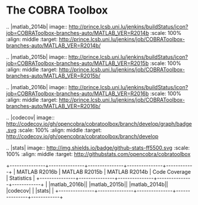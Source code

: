 The COBRA Toolbox
=================

.. |matlab_2014b| image:: http://prince.lcsb.uni.lu/jenkins/buildStatus/icon?job=COBRAToolbox-branches-auto/MATLAB_VER=R2014b
   :scale: 100%
   :align: middle
   :target: http://prince.lcsb.uni.lu/jenkins/job/COBRAToolbox-branches-auto/MATLAB_VER=R2014b/

.. |matlab_2015b| image:: http://prince.lcsb.uni.lu/jenkins/buildStatus/icon?job=COBRAToolbox-branches-auto/MATLAB_VER=R2015b
   :scale: 100%
   :align: middle
   :target: http://prince.lcsb.uni.lu/jenkins/job/COBRAToolbox-branches-auto/MATLAB_VER=R2015b/

.. |matlab_2016b| image:: http://prince.lcsb.uni.lu/jenkins/buildStatus/icon?job=COBRAToolbox-branches-auto/MATLAB_VER=R2016b
   :scale: 100%
   :align: middle
   :target: http://prince.lcsb.uni.lu/jenkins/job/COBRAToolbox-branches-auto/MATLAB_VER=R2016b/

.. |codecov| image:: http://codecov.io/gh/opencobra/cobratoolbox/branch/develop/graph/badge.svg
   :scale: 100%
   :align: middle
   :target: http://codecov.io/gh/opencobra/cobratoolbox/branch/develop
 
.. |stats| image:: http://img.shields.io/badge/github-stats-ff5500.svg
   :scale: 100%
   :align: middle
   :target: http://githubstats.com/opencobra/cobratoolbox
 
+---------------+---------------+---------------+---------------+------------+
| MATLAB R2016b | MATLAB R2015b | MATLAB R2014b | Code Coverage | Statistics |
+---------------+---------------+---------------+---------------+------------+
| |matlab_2016b|| |matlab_2015b|| |matlab_2014b|| |codecov|     | |stats|    | 
+---------------+---------------+---------------+---------------+------------+


